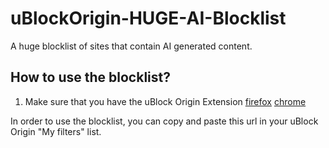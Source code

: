 # uBlockOrigin-HUGE-AI-Blocklist
A huge blocklist of sites that contain AI generated content.


## How to use the blocklist?

1. Make sure that you have the uBlock Origin Extension [firefox](https://addons.mozilla.org/en-US/firefox/addon/ublock-origin/) [chrome](https://chromewebstore.google.com/detail/ublock-origin/cjpalhdlnbpafiamejdnhcphjbkeiagm)


In order to use the blocklist, you can copy and paste this url in your uBlock Origin "My filters" list.


